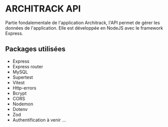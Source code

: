# ARCHITRACK API

Partie fondalementale de l'application Architrack, l'API permet de gérer les données de l'application. Elle est développée en NodeJS avec le framework Express.

## Packages utilisées

- Express
- Express router
- MySQL
- Supertest
- Vitest
- Http-errors
- Bcrypt
- CORS
- Nodemon
- Dotenv
- Zod
- Authentification à venir ...